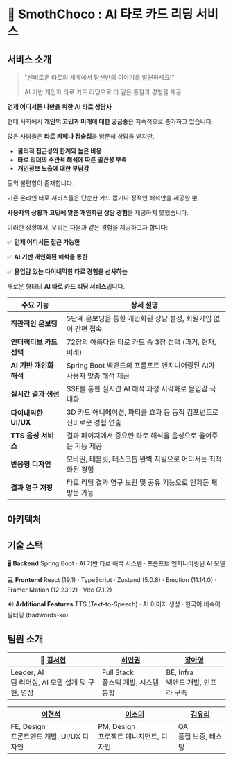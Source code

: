 # 🔮 SmothChoco : AI 타로 카드 리딩 서비스

## 서비스 소개

>
> "신비로운 타로의 세계에서 당신만의 이야기를 발견하세요!"
>
> AI 기반 개인화 타로 카드 리딩으로 더 깊은 통찰과 경험을 제공
>

**언제 어디서든 나만을 위한 AI 타로 상담사**

현대 사회에서 **개인의 고민과 미래에 대한 궁금증**은 지속적으로 증가하고 있습니다.

많은 사람들은 **타로 카페나 점술집**을 방문해 상담을 받지만,

- **물리적 접근성의 한계와 높은 비용**
- **타로 리더의 주관적 해석에 따른 일관성 부족**
- **개인정보 노출에 대한 부담감**

등의 불편함이 존재합니다.

기존 온라인 타로 서비스들은 단순한 카드 뽑기나 정적인 해석만을 제공할 뿐,

**사용자의 상황과 고민에 맞춘 개인화된 상담 경험**을 제공하지 못했습니다.

이러한 상황에서, 우리는 다음과 같은 경험을 제공하고자 합니다:

✅ **언제 어디서든 접근 가능한**

✅ **AI 기반 개인화된 해석을 통한**

✅ **몰입감 있는 다이내믹한 타로 경험을 선사하는**

새로운 형태의 **AI 타로 카드 리딩 서비스**입니다.

| 주요 기능 | 상세 설명 |
| --- | --- |
| **직관적인 온보딩** | 5단계 온보딩을 통한 개인화된 상담 설정, 회원가입 없이 간편 접속 |
| **인터랙티브 카드 선택** | 72장의 아름다운 타로 카드 중 3장 선택 (과거, 현재, 미래) |
| **AI 기반 개인화 해석** | Spring Boot 백엔드의 프롬프트 엔지니어링된 AI가 사용자 맞춤 해석 제공 |
| **실시간 결과 생성** | SSE를 통한 실시간 AI 해석 과정 시각화로 몰입감 극대화 |
| **다이내믹한 UI/UX** | 3D 카드 애니메이션, 파티클 효과 등 동적 컴포넌트로 신비로운 경험 연출 |
| **TTS 음성 서비스** | 결과 페이지에서 중요한 타로 해석을 음성으로 읊어주는 기능 제공 |
| **반응형 디자인** | 모바일, 태블릿, 데스크톱 완벽 지원으로 어디서든 최적화된 경험 |
| **결과 영구 저장** | 타로 리딩 결과 영구 보관 및 공유 기능으로 언제든 재방문 가능 |


## 아키텍쳐
<!-- 아키텍처 다이어그램 이미지 삽입 예정 -->

## 기술 스택

🖥️ **Backend**
Spring Boot · AI 기반 타로 해석 시스템 · 프롬프트 엔지니어링된 AI 모델

💻 **Frontend**
React (19.1) · TypeScript · Zustand (5.0.8) · Emotion (11.14.0) · Framer Motion (12.23.12) · Vite (7.1.2)

🔊 **Additional Features**
TTS (Text-to-Speech) · AI 이미지 생성 · 한국어 비속어 필터링 (badwords-ko)

## 팀원 소개

| 👑 [김서현](https://github.com/username) | [허민권](https://github.com/username) | [장아영](https://github.com/username) |
| --- | --- | --- |
| Leader, AI<br/>팀 리더십, AI 모델 설계 및 구현, 영상 | Full Stack<br/>풀스택 개발, 시스템 통합 | BE, Infra<br/>백엔드 개발, 인프라 구축 |

| [이현석](https://github.com/username) | [이소미](https://github.com/username) | [김유리](https://github.com/username) |
| --- | --- | --- |
| FE, Design<br/>프론트엔드 개발, UI/UX 디자인 | PM, Design<br/>프로젝트 매니지먼트, 디자인 | QA<br/>품질 보증, 테스팅 |